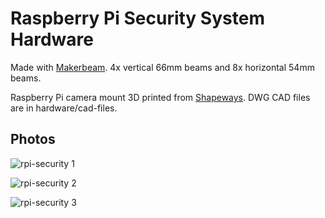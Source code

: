 # Raspberry Pi Security System Hardware

Made with [Makerbeam](http://www.makerbeam.com/). 4x vertical 66mm beams and 8x horizontal 54mm beams.

Raspberry Pi camera mount 3D printed from [Shapeways](https://www.shapeways.com/). DWG CAD files are in hardware/cad-files.

## Photos

![rpi-security 1](../master/images/rpi-security-1.jpg?raw=true)

![rpi-security 2](../master/images/rpi-security-2.jpg?raw=true)

![rpi-security 3](../master/images/rpi-security-hardware-1.jpg?raw=true)
